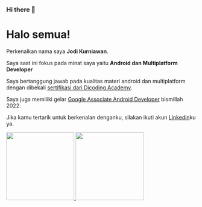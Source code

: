 ### Hi there 👋

<!--
**JodiKurniawan99/JodiKurniawan99** is a ✨ _special_ ✨ repository because its `README.md` (this file) appears on your GitHub profile.

Here are some ideas to get you started:

- 🔭 I’m currently working on ...
- 🌱 I’m currently learning ...
- 👯 I’m looking to collaborate on ...
- 🤔 I’m looking for help with ...
- 💬 Ask me about ...
- 📫 How to reach me: ...
- 😄 Pronouns: ...
- ⚡ Fun fact: ...
-->

# Halo semua! 

Perkenalkan nama saya **Jodi Kurniawan**.

<!-- Saya seorang **Android dan Multiplatform Developer** di [Dicoding](https://www.dicoding.com/). -->
Saya saat ini fokus pada minat saya yaitu **Android dan Multiplatform Developer**  

Saya bertanggung jawab pada kualitas materi android dan multiplatform dengan dibekali [sertifikasi dari Dicoding Academy](https://www.dicoding.com/).

Saya juga memiliki gelar [Google Associate Android Developer](https://www.credential.net/) bismillah 2022.

Jika kamu tertarik untuk berkenalan denganku, silakan ikuti akun [Linkedin](www.linkedin.com/in/jodi-kurniawan)ku ya.

<p align="left">
<a href="https://github.com/JodiKurniawan99">
  <img height="180em" src="https://github-readme-stats-eight-theta.vercel.app/api?username=jodikurniawan99&show_icons=true&theme=algolia&include_all_commits=true&count_private=true"/>
  <img height="180em" src="https://github-readme-stats-eight-theta.vercel.app/api/top-langs/?username=jodikurniawan99&layout=compact&langs_count=8&theme=algolia"/>
</a>
</p>
